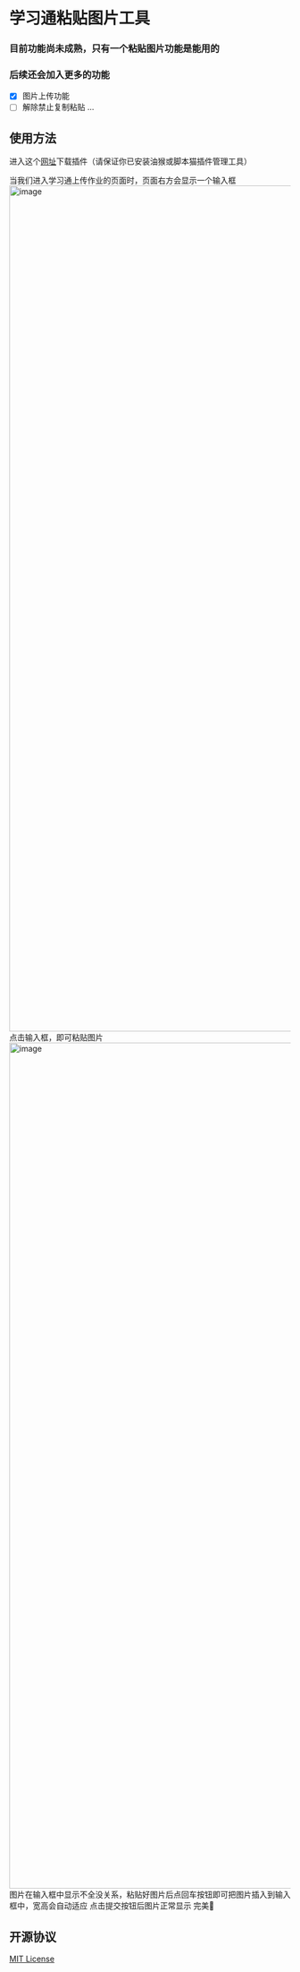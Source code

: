 # 学习通粘贴图片工具

### 目前功能尚未成熟，只有一个粘贴图片功能是能用的
### 后续还会加入更多的功能
- [x] 图片上传功能
- [ ] 解除禁止复制粘贴
...

## 使用方法
进入这个[网址]("https://greasyfork.org/en/scripts/516771-%E5%AD%A6%E4%B9%A0%E9%80%9A%E7%B2%98%E8%B4%B4%E5%9B%BE%E7%89%87-%E8%A7%A3%E5%86%B3%E4%B8%8A%E4%BC%A0%E4%BD%9C%E4%B8%9A%E6%97%B6%E6%97%A0%E6%B3%95%E7%B2%98%E8%B4%B4%E5%9B%BE%E7%89%87%E7%9A%84%E5%9B%B0%E6%89%B0")下载插件（请保证你已安装油猴或脚本猫插件管理工具）

当我们进入学习通上传作业的页面时，页面右方会显示一个输入框
<img width="1512" alt="image" src="https://github.com/user-attachments/assets/be9a7b9c-de82-4488-b6ab-cfa56caa5f67" />
点击输入框，即可粘贴图片
<img width="1512" alt="image" src="https://github.com/user-attachments/assets/d1d2b4f5-ea7d-439b-8f05-b1f762d1ec10" />
图片在输入框中显示不全没关系，粘贴好图片后点回车按钮即可把图片插入到输入框中，宽高会自动适应
点击提交按钮后图片正常显示 完美🚀

## 开源协议
[MIT License]("./LICENSE")
